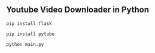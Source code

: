 ## Youtube Video Downloader in Python

```
pip install flask
```

```
pip install pytube
```
```
python main.py
```
